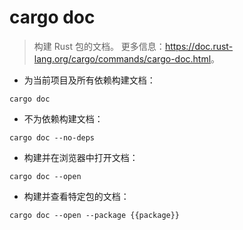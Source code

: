 # cargo doc

> 构建 Rust 包的文档。
> 更多信息：<https://doc.rust-lang.org/cargo/commands/cargo-doc.html>。

- 为当前项目及所有依赖构建文档：

`cargo doc`

- 不为依赖构建文档：

`cargo doc --no-deps`

- 构建并在浏览器中打开文档：

`cargo doc --open`

- 构建并查看特定包的文档：

`cargo doc --open --package {{package}}`